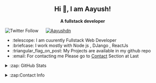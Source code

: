 <h2 align="center">Hi 👋, I am Aayush! </h1>
<p align = "center"><b>A fullstack  developer</b></h1>
  
  
  ![Twitter Follow](https://img.shields.io/twitter/follow/Aayushdn?label=Follow%20%40Aayushdn&logo=twitter&style=for-the-badge) &nbsp; &nbsp; &nbsp;<a href="https://www.instagram.com/__aayushdn/" target="blank"><img src="https://img.shields.io/badge/Instagram-E4405F?style=for-the-badge&logo=instagram&logoColor=white" alt="Aayushdn" /></a>
 
<div>
  <ul>
<li> :telescope: I am cuurently Fullstack Web Developer 
<li> :briefcase: I work mostly with Node js , DJango , ReactJs
<li> :triangular_flag_on_post: My Projects are available in my github repo
    <li> :email: For contacting me Please go to <a href = "#Contact">Contact</a> Section at Last
  </ul>
</div>
 

<div>
<details>
  <summary>:zap: GitHub Stats</summary>
  <img align="left" alt="Aayushdn's GitHub Stats" src="https://github-readme-stats.aayushdn.vercel.app/api?username=Aayushdn&show_icons=true&hide_border=true&dummy=1234" />
</details>
</div>
 
 
 <a name = "Contact"></a>
 <div>
  <details>
    <summary>:zap:Contact Info</summary>
    <a href = "mailto://aayushswodari.20200113@hotmail.com">Mail me </a><br>
    <a href = "https://twitter.com/Aayushdn">Get me on Twitter </a><br>
</details>
  </div>
